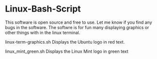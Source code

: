 # Linux-Bash-Script
This software is open source and free to use. 
Let me know if you find any bugs in the software. 
The softwre is for fun many displaying graphics or other things with in the linux terminal. 


linux-term-graphics.sh Displays the Ubuntu logo in red text.

linux_mint_green.sh Displays the Linux Mint logo in green text
